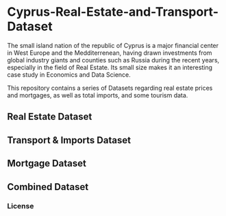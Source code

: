 # Cyprus-Real-Estate-and-Transport-Dataset

The small island nation of the republic of Cyprus is a major financial center in West Europe and the Medditerrenean, having drawn investments from global industry giants and counties such as Russia during the recent years, especially in the field of Real Estate.
Its small size makes it an interesting case study in Economics and Data Science.

This repository contains a series of Datasets regarding real estate prices and mortgages, as well as total imports, and some tourism data.

## Real Estate Dataset


## Transport & Imports Dataset


## Mortgage Dataset


## Combined Dataset


### License
